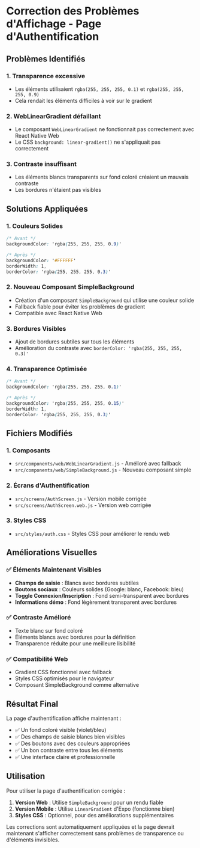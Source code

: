 # Correction des Problèmes d'Affichage - Page d'Authentification

## Problèmes Identifiés

### 1. **Transparence excessive**
- Les éléments utilisaient `rgba(255, 255, 255, 0.1)` et `rgba(255, 255, 255, 0.9)`
- Cela rendait les éléments difficiles à voir sur le gradient

### 2. **WebLinearGradient défaillant**
- Le composant `WebLinearGradient` ne fonctionnait pas correctement avec React Native Web
- Le CSS `background: linear-gradient()` ne s'appliquait pas correctement

### 3. **Contraste insuffisant**
- Les éléments blancs transparents sur fond coloré créaient un mauvais contraste
- Les bordures n'étaient pas visibles

## Solutions Appliquées

### 1. **Couleurs Solides**
```css
/* Avant */
backgroundColor: 'rgba(255, 255, 255, 0.9)'

/* Après */
backgroundColor: '#FFFFFF'
borderWidth: 1,
borderColor: 'rgba(255, 255, 255, 0.3)'
```

### 2. **Nouveau Composant SimpleBackground**
- Création d'un composant `SimpleBackground` qui utilise une couleur solide
- Fallback fiable pour éviter les problèmes de gradient
- Compatible avec React Native Web

### 3. **Bordures Visibles**
- Ajout de bordures subtiles sur tous les éléments
- Amélioration du contraste avec `borderColor: 'rgba(255, 255, 255, 0.3)'`

### 4. **Transparence Optimisée**
```css
/* Avant */
backgroundColor: 'rgba(255, 255, 255, 0.1)'

/* Après */
backgroundColor: 'rgba(255, 255, 255, 0.15)'
borderWidth: 1,
borderColor: 'rgba(255, 255, 255, 0.3)'
```

## Fichiers Modifiés

### 1. **Composants**
- `src/components/web/WebLinearGradient.js` - Amélioré avec fallback
- `src/components/web/SimpleBackground.js` - Nouveau composant simple

### 2. **Écrans d'Authentification**
- `src/screens/AuthScreen.js` - Version mobile corrigée
- `src/screens/AuthScreen.web.js` - Version web corrigée

### 3. **Styles CSS**
- `src/styles/auth.css` - Styles CSS pour améliorer le rendu web

## Améliorations Visuelles

### ✅ **Éléments Maintenant Visibles**
- **Champs de saisie** : Blancs avec bordures subtiles
- **Boutons sociaux** : Couleurs solides (Google: blanc, Facebook: bleu)
- **Toggle Connexion/Inscription** : Fond semi-transparent avec bordures
- **Informations démo** : Fond légèrement transparent avec bordures

### ✅ **Contraste Amélioré**
- Texte blanc sur fond coloré
- Éléments blancs avec bordures pour la définition
- Transparence réduite pour une meilleure lisibilité

### ✅ **Compatibilité Web**
- Gradient CSS fonctionnel avec fallback
- Styles CSS optimisés pour le navigateur
- Composant SimpleBackground comme alternative

## Résultat Final

La page d'authentification affiche maintenant :
- ✅ Un fond coloré visible (violet/bleu)
- ✅ Des champs de saisie blancs bien visibles
- ✅ Des boutons avec des couleurs appropriées
- ✅ Un bon contraste entre tous les éléments
- ✅ Une interface claire et professionnelle

## Utilisation

Pour utiliser la page d'authentification corrigée :

1. **Version Web** : Utilise `SimpleBackground` pour un rendu fiable
2. **Version Mobile** : Utilise `LinearGradient` d'Expo (fonctionne bien)
3. **Styles CSS** : Optionnel, pour des améliorations supplémentaires

Les corrections sont automatiquement appliquées et la page devrait maintenant s'afficher correctement sans problèmes de transparence ou d'éléments invisibles.
